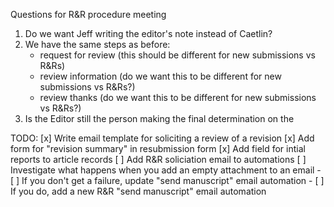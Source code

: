 Questions for R&R procedure meeting

1. Do we want Jeff writing the editor's note instead of Caetlin?
2. We have the same steps as before:
	- request for review (this should be different for new submissions vs R&Rs)
	- review information (do we want this to be different for new submissions vs R&Rs?)
	- review thanks (do we want this to be different for new submissions vs R&Rs?)
3. Is the Editor still the person making the final determination on the 


TODO:
[x] Write email template for soliciting a review of a revision
[x] Add form for "revision summary" in resubmission form
[x] Add field for intial reports to article records
[ ] Add R&R soliciation email to automations
[ ] Investigate what happens when you add an empty attachment to an email
	- [ ] If you don't get a failure, update "send manuscript" email automation
	- [ ] If you do, add a new R&R "send manuscript" email automation
